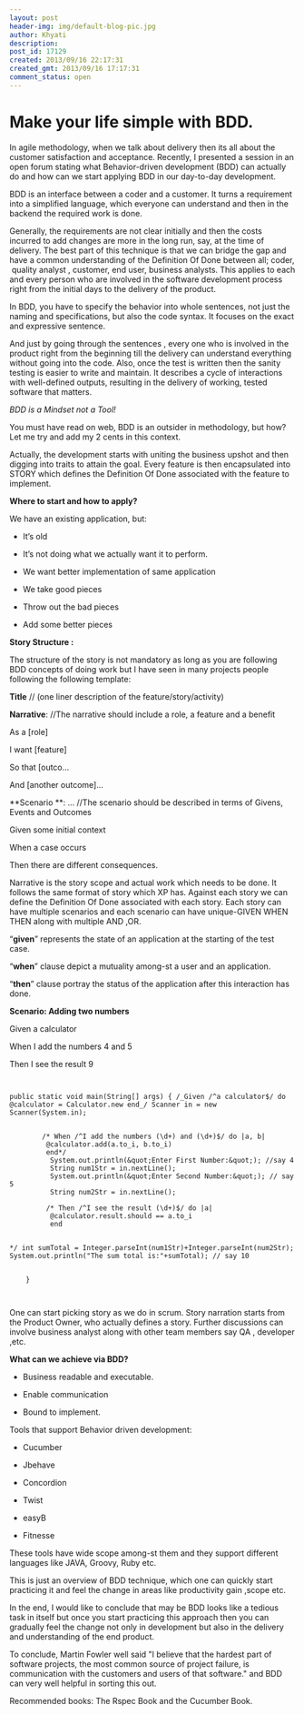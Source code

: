 ```yaml
---
layout: post
header-img: img/default-blog-pic.jpg
author: Khyati
description: 
post_id: 17129
created: 2013/09/16 22:17:31
created_gmt: 2013/09/16 17:17:31
comment_status: open
---
```


# Make your life simple with BDD.

In agile methodology, when we talk about delivery then its all about the customer satisfaction and acceptance. Recently, I presented a session in an open forum stating what Behavior-driven development (BDD) can actually do and how can we start applying BDD in our day-to-day development.

BDD is an interface between a coder and a customer. It turns a requirement into a simplified language, which everyone can understand and then in the backend the required work is done.

Generally, the requirements are not clear initially and then the costs incurred to add changes are more in the long run, say, at the time of delivery. The best part of this technique is that we can bridge the gap and have a common understanding of the Definition Of Done between all; coder,  quality analyst , customer, end user, business analysts. This applies to each and every person who are involved in the software development process right from the initial days to the delivery of the product.

In BDD, you have to specify the behavior into whole sentences, not just the naming and specifications, but also the code syntax. It focuses on the exact and expressive sentence.

And just by going through the sentences , every one who is involved in the product right from the beginning till the delivery can understand everything without going into the code. Also, once the test is written then the sanity testing is easier to write and maintain. It describes a cycle of interactions with well-defined outputs, resulting in the delivery of working, tested software that matters.

_BDD is a Mindset not a Tool!_

You must have read on web, BDD is an outsider in methodology, but how? Let me try and add my 2 cents in this context.

Actually, the development starts with uniting the business upshot and then digging into traits to attain the goal. Every feature is then encapsulated into STORY which defines the Definition Of Done associated with the feature to implement.

**Where to start and how to apply?**

We have an existing application, but:

  * It’s old

  * It’s not doing what we actually want it to perform.

  * We want better implementation of same application

  * We take good pieces

  * Throw out the bad pieces

  * Add some better pieces

**Story Structure :**

The structure of the story is not mandatory as long as you are following BDD concepts of doing work but I have seen in many projects people following the following template:

**Title** // (one liner description of the feature/story/activity)

**Narrative**: //The narrative should include a role, a feature and a benefit

As a [role]

I want [feature]

So that [outco...

And [another outcome]...

**Scenario **: ... //The scenario should be described in terms of Givens, Events and Outcomes

Given some initial context

When a case occurs

Then there are different consequences.

Narrative is the story scope and actual work which needs to be done. It follows the same format of story which XP has. Against each story we can define the Definition Of Done associated with each story. Each story can have multiple scenarios and each scenario can have unique-GIVEN WHEN THEN along with multiple AND ,OR.

“**given**” represents the state of an application at the starting of the test case.

“**when**” clause depict a mutuality among-st a user and an application.

“**then**” clause portray the status of the application after this interaction has done.

**Scenario: Adding two numbers**

Given a calculator

When I add the numbers 4 and 5

Then I see the result 9

``` 


public static void main(String[] args) { /_Given /^a calculator$/ do @calculator = Calculator.new end_/ Scanner in = new Scanner(System.in);
    
    
        /* When /^I add the numbers (\d+) and (\d+)$/ do |a, b|
         @calculator.add(a.to_i, b.to_i)
         end*/
          System.out.println(&quot;Enter First Number:&quot;); //say 4
          String num1Str = in.nextLine();
          System.out.println(&quot;Enter Second Number:&quot;); // say 5
          String num2Str = in.nextLine();
    
         /* Then /^I see the result (\d+)$/ do |a|
          @calculator.result.should == a.to_i
          end
    

*/ int sumTotal = Integer.parseInt(num1Str)+Integer.parseInt(num2Str); System.out.println("The sum total is:"+sumTotal); // say 10
    
    
    }
    


 ``` 

One can start picking story as we do in scrum. Story narration starts from the Product Owner, who actually defines a story. Further discussions can involve business analyst along with other team members say QA , developer ,etc.

**What can we achieve via BDD?**

  * Business readable and executable.

  * Enable communication

  * Bound to implement.

Tools that support Behavior driven development:

  * Cucumber

  * Jbehave

  * Concordion

  * Twist

  * easyB

  * Fitnesse

These tools have wide scope among-st them and they support different languages like JAVA, Groovy, Ruby etc.

This is just an overview of BDD technique, which one can quickly start practicing it and feel the change in areas like productivity gain ,scope etc.

In the end, I would like to conclude that may be BDD looks like a tedious task in itself but once you start practicing this approach then you can gradually feel the change not only in development but also in the delivery and understanding of the end product.

To conclude, Martin Fowler well said "I believe that the hardest part of software projects, the most common source of project failure, is communication with the customers and users of that software." and BDD can very well helpful in sorting this out.

Recommended books: The Rspec Book and the Cucumber Book.